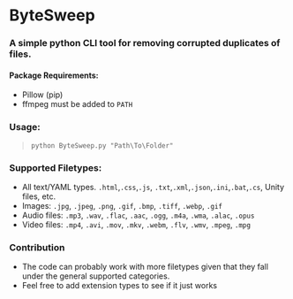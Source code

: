 # ByteSweep
### A simple python CLI tool for removing corrupted duplicates of files.

#### Package Requirements:
- Pillow (pip)
- ffmpeg must be added to `PATH`

### Usage:
> `python ByteSweep.py "Path\To\Folder"`
### Supported Filetypes:
- All text/YAML types. `.html`,`.css`,`.js`, `.txt`,`.xml`,`.json`,`.ini`,`.bat`,`.cs`, Unity files, etc.
- Images: `.jpg`, `.jpeg`, `.png`, `.gif`, `.bmp`, `.tiff`, `.webp`, `.gif`
- Audio files: `.mp3`, `.wav`, `.flac`, `.aac`, `.ogg`, `.m4a`, `.wma`, `.alac`, `.opus`
- Video files: `.mp4`, `.avi`, `.mov`, `.mkv`, `.webm`, `.flv`, `.wmv`, `.mpeg`, `.mpg`

### Contribution
- The code can probably work with more filetypes given that they fall under the general supported categories.
- Feel free to add extension types to see if it just works

